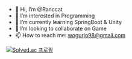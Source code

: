 - 👋 Hi, I’m @Ranccat
- 👀 I’m interested in Programming
- 🌱 I’m currently learning SpringBoot & Unity
- 💞️ I’m looking to collaborate on Game
- 📫 How to reach me: wogurjo98@gmail.com

[![Solved.ac
프로필](http://mazassumnida.wtf/api/v2/generate_badge?boj={Ranccat})](https://solved.ac/{Ranccat})
